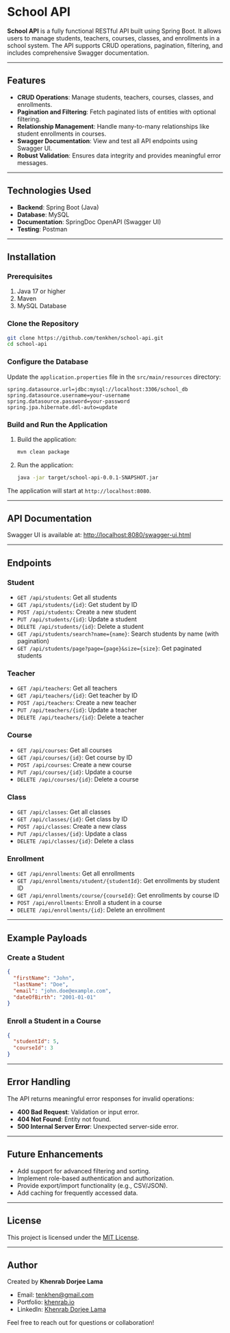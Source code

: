 # School API

**School API** is a fully functional RESTful API built using Spring Boot. It allows users to manage students, teachers, courses, classes, and enrollments in a school system. The API supports CRUD operations, pagination, filtering, and includes comprehensive Swagger documentation.

---

## Features

- **CRUD Operations**: Manage students, teachers, courses, classes, and enrollments.
- **Pagination and Filtering**: Fetch paginated lists of entities with optional filtering.
- **Relationship Management**: Handle many-to-many relationships like student enrollments in courses.
- **Swagger Documentation**: View and test all API endpoints using Swagger UI.
- **Robust Validation**: Ensures data integrity and provides meaningful error messages.

---

## Technologies Used

- **Backend**: Spring Boot (Java)
- **Database**: MySQL
- **Documentation**: SpringDoc OpenAPI (Swagger UI)
- **Testing**: Postman

---

## Installation

### Prerequisites

1. Java 17 or higher
2. Maven
3. MySQL Database

### Clone the Repository

```bash
git clone https://github.com/tenkhen/school-api.git
cd school-api
```

### Configure the Database

Update the `application.properties` file in the `src/main/resources` directory:

```properties
spring.datasource.url=jdbc:mysql://localhost:3306/school_db
spring.datasource.username=your-username
spring.datasource.password=your-password
spring.jpa.hibernate.ddl-auto=update
```

### Build and Run the Application

1. Build the application:
   ```bash
   mvn clean package
   ```
2. Run the application:
   ```bash
   java -jar target/school-api-0.0.1-SNAPSHOT.jar
   ```

The application will start at `http://localhost:8080`.

---

## API Documentation

Swagger UI is available at: [http://localhost:8080/swagger-ui.html](http://localhost:8080/swagger-ui.html)

---

## Endpoints

### **Student**

- `GET /api/students`: Get all students
- `GET /api/students/{id}`: Get student by ID
- `POST /api/students`: Create a new student
- `PUT /api/students/{id}`: Update a student
- `DELETE /api/students/{id}`: Delete a student
- `GET /api/students/search?name={name}`: Search students by name (with pagination)
- `GET /api/students/page?page={page}&size={size}`: Get paginated students

### **Teacher**

- `GET /api/teachers`: Get all teachers
- `GET /api/teachers/{id}`: Get teacher by ID
- `POST /api/teachers`: Create a new teacher
- `PUT /api/teachers/{id}`: Update a teacher
- `DELETE /api/teachers/{id}`: Delete a teacher

### **Course**

- `GET /api/courses`: Get all courses
- `GET /api/courses/{id}`: Get course by ID
- `POST /api/courses`: Create a new course
- `PUT /api/courses/{id}`: Update a course
- `DELETE /api/courses/{id}`: Delete a course

### **Class**

- `GET /api/classes`: Get all classes
- `GET /api/classes/{id}`: Get class by ID
- `POST /api/classes`: Create a new class
- `PUT /api/classes/{id}`: Update a class
- `DELETE /api/classes/{id}`: Delete a class

### **Enrollment**

- `GET /api/enrollments`: Get all enrollments
- `GET /api/enrollments/student/{studentId}`: Get enrollments by student ID
- `GET /api/enrollments/course/{courseId}`: Get enrollments by course ID
- `POST /api/enrollments`: Enroll a student in a course
- `DELETE /api/enrollments/{id}`: Delete an enrollment

---

## Example Payloads

### **Create a Student**

```json
{
  "firstName": "John",
  "lastName": "Doe",
  "email": "john.doe@example.com",
  "dateOfBirth": "2001-01-01"
}
```

### **Enroll a Student in a Course**

```json
{
  "studentId": 5,
  "courseId": 3
}
```

---

## Error Handling

The API returns meaningful error responses for invalid operations:

- **400 Bad Request**: Validation or input error.
- **404 Not Found**: Entity not found.
- **500 Internal Server Error**: Unexpected server-side error.

---

## Future Enhancements

- Add support for advanced filtering and sorting.
- Implement role-based authentication and authorization.
- Provide export/import functionality (e.g., CSV/JSON).
- Add caching for frequently accessed data.

---

## License

This project is licensed under the [MIT License](LICENSE).

---

## Author

Created by **Khenrab Dorjee Lama**

- Email: [tenkhen@gmail.com](mailto:tenkhen@gmail.com)
- Portfolio: [khenrab.io](https://khenrab.io)
- LinkedIn: [Khenrab Dorjee Lama](https://linkedin.com/in/your-profile)

Feel free to reach out for questions or collaboration!
